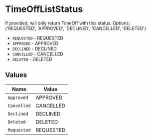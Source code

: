 # TimeOffListStatus

If provided, will only return TimeOff with this status. Options: ('REQUESTED', 'APPROVED', 'DECLINED', 'CANCELLED', 'DELETED')

* `REQUESTED` - REQUESTED
* `APPROVED` - APPROVED
* `DECLINED` - DECLINED
* `CANCELLED` - CANCELLED
* `DELETED` - DELETED


## Values

| Name        | Value       |
| ----------- | ----------- |
| `Approved`  | APPROVED    |
| `Cancelled` | CANCELLED   |
| `Declined`  | DECLINED    |
| `Deleted`   | DELETED     |
| `Requested` | REQUESTED   |